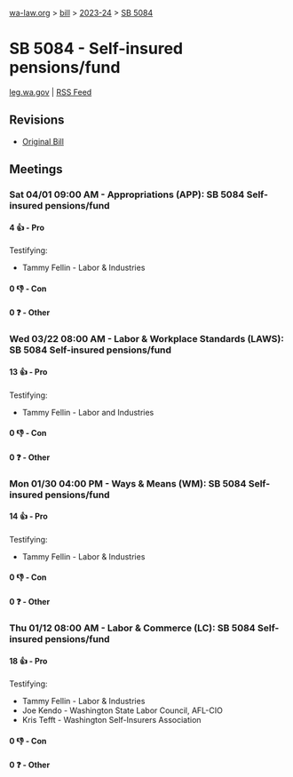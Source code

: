 [wa-law.org](/) > [bill](/bill/) > [2023-24](/bill/2023-24/) > [SB 5084](/bill/2023-24/sb/5084/)

# SB 5084 - Self-insured pensions/fund
[leg.wa.gov](https://app.leg.wa.gov/billsummary?BillNumber=5084&Year=2023&Initiative=false) | [RSS Feed](./rss.xml)

## Revisions
* [Original Bill](1/)

## Meetings
### Sat 04/01 09:00 AM - Appropriations (APP): SB 5084 Self-insured pensions/fund
#### 4 👍 - Pro
Testifying:
* Tammy Fellin - Labor & Industries

#### 0 👎 - Con

#### 0 ❓ - Other

### Wed 03/22 08:00 AM - Labor & Workplace Standards (LAWS): SB 5084 Self-insured pensions/fund
#### 13 👍 - Pro
Testifying:
* Tammy Fellin - Labor and Industries

#### 0 👎 - Con

#### 0 ❓ - Other

### Mon 01/30 04:00 PM - Ways & Means (WM): SB 5084 Self-insured pensions/fund
#### 14 👍 - Pro
Testifying:
* Tammy Fellin - Labor & Industries

#### 0 👎 - Con

#### 0 ❓ - Other

### Thu 01/12 08:00 AM - Labor & Commerce (LC): SB 5084 Self-insured pensions/fund
#### 18 👍 - Pro
Testifying:
* Tammy Fellin - Labor & Industries
* Joe Kendo - Washington State Labor Council, AFL-CIO
* Kris Tefft - Washington Self-Insurers Association

#### 0 👎 - Con

#### 0 ❓ - Other
